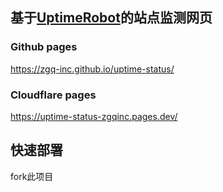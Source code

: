 ## 基于[UptimeRobot](https://uptimerobot.com/)的站点监测网页

### Github pages

https://zgq-inc.github.io/uptime-status/

### Cloudflare pages

https://uptime-status-zgqinc.pages.dev/

## 快速部署

fork此项目